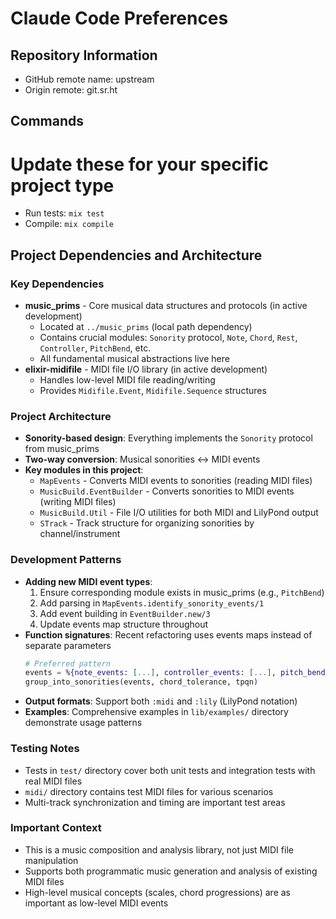 # Claude Code Preferences

## Repository Information
- GitHub remote name: upstream
- Origin remote: git.sr.ht

## Commands
# Update these for your specific project type
- Run tests: `mix test`
- Compile: `mix compile`

## Project Dependencies and Architecture

### Key Dependencies
- **music_prims** - Core musical data structures and protocols (in active development)
  - Located at `../music_prims` (local path dependency)
  - Contains crucial modules: `Sonority` protocol, `Note`, `Chord`, `Rest`, `Controller`, `PitchBend`, etc.
  - All fundamental musical abstractions live here
- **elixir-midifile** - MIDI file I/O library (in active development)
  - Handles low-level MIDI file reading/writing
  - Provides `Midifile.Event`, `Midifile.Sequence` structures

### Project Architecture
- **Sonority-based design**: Everything implements the `Sonority` protocol from music_prims
- **Two-way conversion**: Musical sonorities ↔ MIDI events
- **Key modules in this project**:
  - `MapEvents` - Converts MIDI events to sonorities (reading MIDI files)
  - `MusicBuild.EventBuilder` - Converts sonorities to MIDI events (writing MIDI files)
  - `MusicBuild.Util` - File I/O utilities for both MIDI and LilyPond output
  - `STrack` - Track structure for organizing sonorities by channel/instrument

### Development Patterns
- **Adding new MIDI event types**: 
  1. Ensure corresponding module exists in music_prims (e.g., `PitchBend`)
  2. Add parsing in `MapEvents.identify_sonority_events/1`
  3. Add event building in `EventBuilder.new/3`
  4. Update events map structure throughout
- **Function signatures**: Recent refactoring uses events maps instead of separate parameters
  ```elixir
  # Preferred pattern
  events = %{note_events: [...], controller_events: [...], pitch_bend_events: [...]}
  group_into_sonorities(events, chord_tolerance, tpqn)
  ```
- **Output formats**: Support both `:midi` and `:lily` (LilyPond notation)
- **Examples**: Comprehensive examples in `lib/examples/` directory demonstrate usage patterns

### Testing Notes
- Tests in `test/` directory cover both unit tests and integration tests with real MIDI files
- `midi/` directory contains test MIDI files for various scenarios
- Multi-track synchronization and timing are important test areas

### Important Context
- This is a music composition and analysis library, not just MIDI file manipulation
- Supports both programmatic music generation and analysis of existing MIDI files
- High-level musical concepts (scales, chord progressions) are as important as low-level MIDI events